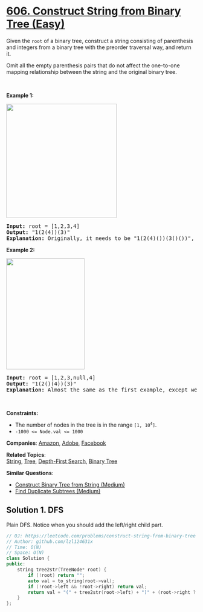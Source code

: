 # [606. Construct String from Binary Tree (Easy)](https://leetcode.com/problems/construct-string-from-binary-tree)

<p>Given the <code>root</code> of a binary tree, construct a string consisting of parenthesis and integers from a binary tree with the preorder traversal way, and return it.</p>

<p>Omit all the empty parenthesis pairs that do not affect the one-to-one mapping relationship between the string and the original binary tree.</p>

<p>&nbsp;</p>
<p><strong class="example">Example 1:</strong></p>
<img alt="" src="https://assets.leetcode.com/uploads/2021/05/03/cons1-tree.jpg" style="width: 292px; height: 301px;" />
<pre>
<strong>Input:</strong> root = [1,2,3,4]
<strong>Output:</strong> &quot;1(2(4))(3)&quot;
<strong>Explanation:</strong> Originally, it needs to be &quot;1(2(4)())(3()())&quot;, but you need to omit all the unnecessary empty parenthesis pairs. And it will be &quot;1(2(4))(3)&quot;
</pre>

<p><strong class="example">Example 2:</strong></p>
<img alt="" src="https://assets.leetcode.com/uploads/2021/05/03/cons2-tree.jpg" style="width: 207px; height: 293px;" />
<pre>
<strong>Input:</strong> root = [1,2,3,null,4]
<strong>Output:</strong> &quot;1(2()(4))(3)&quot;
<strong>Explanation:</strong> Almost the same as the first example, except we cannot omit the first parenthesis pair to break the one-to-one mapping relationship between the input and the output.
</pre>

<p>&nbsp;</p>
<p><strong>Constraints:</strong></p>

<ul>
	<li>The number of nodes in the tree is in the range <code>[1, 10<sup>4</sup>]</code>.</li>
	<li><code>-1000 &lt;= Node.val &lt;= 1000</code></li>
</ul>


**Companies**:
[Amazon](https://leetcode.com/company/amazon), [Adobe](https://leetcode.com/company/adobe), [Facebook](https://leetcode.com/company/facebook)

**Related Topics**:  
[String](https://leetcode.com/tag/string), [Tree](https://leetcode.com/tag/tree), [Depth-First Search](https://leetcode.com/tag/depth-first-search), [Binary Tree](https://leetcode.com/tag/binary-tree)

**Similar Questions**:
* [Construct Binary Tree from String (Medium)](https://leetcode.com/problems/construct-binary-tree-from-string)
* [Find Duplicate Subtrees (Medium)](https://leetcode.com/problems/find-duplicate-subtrees)

## Solution 1. DFS

Plain DFS. Notice when you should add the left/right child part.

```cpp
// OJ: https://leetcode.com/problems/construct-string-from-binary-tree
// Author: github.com/lzl124631x
// Time: O(N)
// Space: O(N)
class Solution {
public:
    string tree2str(TreeNode* root) {
        if (!root) return "";
        auto val = to_string(root->val);
        if (!root->left && !root->right) return val;
        return val + "(" + tree2str(root->left) + ")" + (root->right ? "(" + tree2str(root->right) + ")" : ""); 
    }
};
```